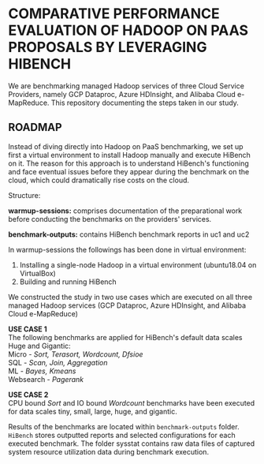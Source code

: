 # COMPARATIVE PERFORMANCE EVALUATION OF HADOOP ON PAAS PROPOSALS BY LEVERAGING HIBENCH

We are benchmarking managed Hadoop services of three Cloud Service Providers, namely GCP Dataproc, Azure HDInsight, and Alibaba Cloud e-MapReduce. This repository documenting the steps taken in our study. 

## ROADMAP

Instead of diving directly into Hadoop on PaaS benchmarking, we set up first a virtual environment to install Hadoop manually and execute HiBench on it. The reason for this approach is to understand HiBench's functioning and face eventual issues before they appear during the benchmark on the cloud, which could dramatically rise costs on the cloud.

Structure:  

**warmup-sessions:** comprises documentation of the preparational work before conducting the benchmarks on the providers' services.  

**benchmark-outputs:** contains HiBench benchmark reports in uc1 and uc2

In warmup-sessions the followings has been done in virtual environment:
1. Installing a single-node Hadoop in a virtual environment (ubuntu18.04 on VirtualBox)
2. Building and running HiBench

We constructed the study in two use cases which are executed on all three managed Hadoop services (GCP Dataproc, Azure HDInsight, and Alibaba Cloud e-MapReduce) 

**USE CASE 1**  
The following benchmarks are applied for HiBench's default data scales Huge and Gigantic:  
Micro - _Sort, Terasort, Wordcount, Dfsioe_  
SQL - _Scan, Join, Aggregation_  
ML - _Bayes, Kmeans_  
Websearch - _Pagerank_   
  
**USE CASE 2**    
CPU bound _Sort_ and IO bound _Wordcount_ benchmarks have been executed for data scales tiny, small, large, huge, and gigantic. 
  
Results of the benchmarks are located within `benchmark-outputs` folder. `HiBench` stores outputted reports and selected configurations for each executed benchmark. The folder sysstat contains raw data files of captured system resource utilization data during benchmark execution.  

